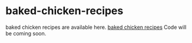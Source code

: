 # baked-chicken-recipes
baked chicken recipes are available here. <a href="https://metavideos.com/video/66627253/baked-mozzarella-chicken-rolls-recipe">baked chicken recipes</a>
Code will be coming soon.

